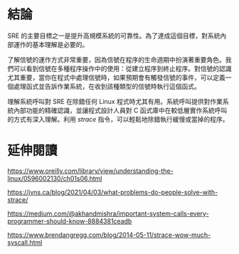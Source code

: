 # 結論

SRE 的主要目標之一是提升高規模系統的可靠性。為了達成這個目標，對系統內部運作的基本理解是必要的。

了解信號的運作方式非常重要，因為信號在程序的生命週期中扮演著重要角色。我們可以看到信號在多種程序操作中的使用：從建立程序到終止程序。對信號的認識尤其重要，當你在程式中處理信號時，如果預期會有觸發信號的事件，可以定義一個處理函式並告訴作業系統，在收到該種類型的信號時執行這個函式。

理解系統呼叫對 SRE 在除錯任何 Linux 程式時尤其有用。系統呼叫提供對作業系統內部功能的精確認識，並讓程式設計人員對 C 函式庫中在較低層實作系統呼叫的方式有深入理解。利用 *strace* 指令，可以輕鬆地除錯執行緩慢或當掉的程序。

# 延伸閱讀
<https://www.oreilly.com/library/view/understanding-the-linux/0596002130/ch01s06.html>

<https://jvns.ca/blog/2021/04/03/what-problems-do-people-solve-with-strace/>

<https://medium.com/@akhandmishra/important-system-calls-every-programmer-should-know-8884381ceadb>

<https://www.brendangregg.com/blog/2014-05-11/strace-wow-much-syscall.html>
